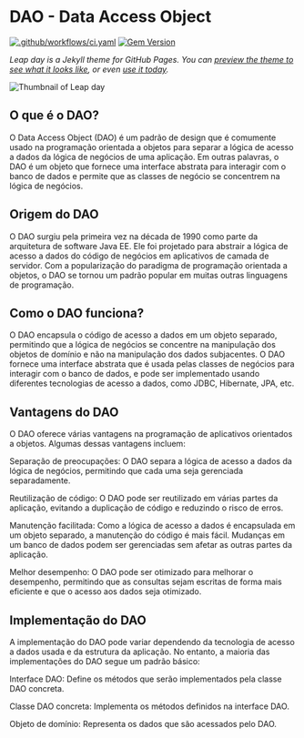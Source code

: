 # DAO - Data Access Object

[![.github/workflows/ci.yaml](https://github.com/pages-themes/leap-day/actions/workflows/ci.yaml/badge.svg)](https://github.com/pages-themes/leap-day/actions/workflows/ci.yaml) [![Gem Version](https://badge.fury.io/rb/jekyll-theme-leap-day.svg)](https://badge.fury.io/rb/jekyll-theme-leap-day)

*Leap day is a Jekyll theme for GitHub Pages. You can [preview the theme to see what it looks like](http://pages-themes.github.io/leap-day), or even [use it today](#usage).*

![Thumbnail of Leap day](thumbnail.png)

## O que é o DAO?
O Data Access Object (DAO) é um padrão de design que é comumente usado na programação orientada a objetos para separar a lógica de acesso a dados da lógica de negócios de uma aplicação. Em outras palavras, o DAO é um objeto que fornece uma interface abstrata para interagir com o banco de dados e permite que as classes de negócio se concentrem na lógica de negócios.

## Origem do DAO
O DAO surgiu pela primeira vez na década de 1990 como parte da arquitetura de software Java EE. Ele foi projetado para abstrair a lógica de acesso a dados do código de negócios em aplicativos de camada de servidor. Com a popularização do paradigma de programação orientada a objetos, o DAO se tornou um padrão popular em muitas outras linguagens de programação.

## Como o DAO funciona?
O DAO encapsula o código de acesso a dados em um objeto separado, permitindo que a lógica de negócios se concentre na manipulação dos objetos de domínio e não na manipulação dos dados subjacentes. O DAO fornece uma interface abstrata que é usada pelas classes de negócios para interagir com o banco de dados, e pode ser implementado usando diferentes tecnologias de acesso a dados, como JDBC, Hibernate, JPA, etc.

## Vantagens do DAO
O DAO oferece várias vantagens na programação de aplicativos orientados a objetos. Algumas dessas vantagens incluem:

Separação de preocupações: O DAO separa a lógica de acesso a dados da lógica de negócios, permitindo que cada uma seja gerenciada separadamente.

Reutilização de código: O DAO pode ser reutilizado em várias partes da aplicação, evitando a duplicação de código e reduzindo o risco de erros.

Manutenção facilitada: Como a lógica de acesso a dados é encapsulada em um objeto separado, a manutenção do código é mais fácil. Mudanças em um banco de dados podem ser gerenciadas sem afetar as outras partes da aplicação.

Melhor desempenho: O DAO pode ser otimizado para melhorar o desempenho, permitindo que as consultas sejam escritas de forma mais eficiente e que o acesso aos dados seja otimizado.

## Implementação do DAO
A implementação do DAO pode variar dependendo da tecnologia de acesso a dados usada e da estrutura da aplicação. No entanto, a maioria das implementações do DAO segue um padrão básico:

Interface DAO: Define os métodos que serão implementados pela classe DAO concreta.

Classe DAO concreta: Implementa os métodos definidos na interface DAO.

Objeto de domínio: Representa os dados que são acessados pelo DAO.

